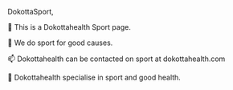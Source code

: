 
DokottaSport,


   🔭 This is a Dokottahealth Sport page.

   🌱 We do sport for good causes.

   📫 Dokottahealth can be contacted on sport at dokottahealth.com

   🌱 Dokottahealth specialise in sport and good health.

